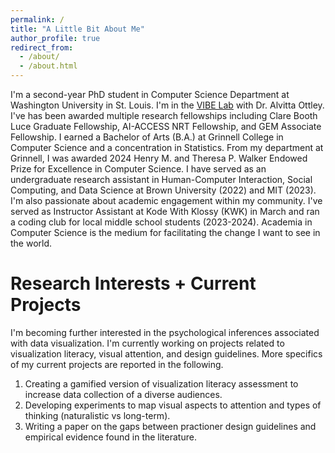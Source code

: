 ```yaml
---
permalink: /
title: "A Little Bit About Me"
author_profile: true
redirect_from: 
  - /about/
  - /about.html
---
```


 I'm a second-year PhD student in Computer Science Department at Washington University in St. Louis. I'm in the [VIBE Lab](https://visualdata.wustl.edu/) with Dr. Alvitta Ottley. I've has been awarded multiple research fellowships including Clare Booth Luce Graduate Fellowship, AI-ACCESS NRT Fellowship, and GEM Associate Fellowship. I earned a Bachelor of Arts (B.A.) at Grinnell College in Computer Science and a concentration in Statistics. From my department at Grinnell, I was awarded 2024 Henry M. and Theresa P. Walker Endowed Prize for Excellence in Computer Science. I have served as an undergraduate research assistant in Human-Computer Interaction, Social Computing, and Data Science at Brown University (2022) and MIT (2023). I'm also passionate about academic engagement within my community. I've served as Instructor Assistant at Kode With Klossy (KWK) in March and ran a coding club for local middle school students (2023-2024). Academia in Computer Science is the medium for facilitating the change I want to see in the world.


Research Interests + Current Projects
======
I'm becoming further interested in the psychological inferences associated with data visualization. I'm currently working on projects related to visualization literacy, visual attention, and design guidelines. More specifics of my current projects are reported in the following. 
1. Creating a gamified version of visualization literacy assessment to increase data collection of a diverse audiences. 
1. Developing experiments to map visual aspects to attention and types of thinking (naturalistic vs long-term). 
1. Writing a paper on the gaps between practioner design guidelines and empirical evidence found in the literature. 
